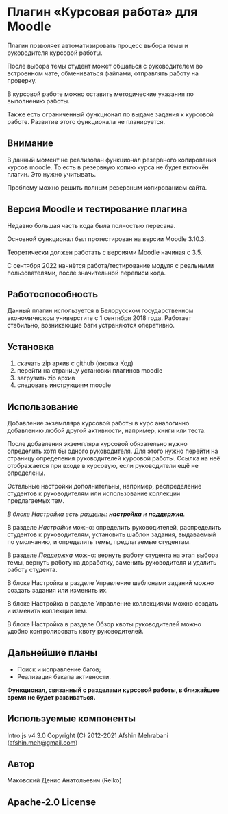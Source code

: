 # Плагин «Курсовая работа» для Moodle

Плагин позволяет автоматизировать процесс выбора темы и руководителя курсовой работы.

После выбора темы студент может общаться с руководителем во встроенном чате, обмениваться файлами, отправлять работу на проверку.

В курсовой работе можно оставить методические указания по выполнению работы.

Также есть ограниченный функционал по выдаче задания к курсовой работе. 
Развитие этого функционала не планируется.

## Внимание 

В данный момент не реализован функционал резервного копирования курсов moodle.
То есть в резервную копию курса не будет включён плагин. Это нужно учитывать.

Проблему можно решить полным резервным копированием сайта.

## Версия Moodle и тестирование плагина

Недавно большая часть кода была полностью пересана.

Основной функционал был протестирован на версии Moodle 3.10.3.

Теоретически должен работать с версиями Moodle начиная с 3.5.

С сентября 2022 начнётся работа/тестирование модуля с реальными пользователями,
после значительной переписи кода.

## Работоспособность
Данный плагин используется в Белорусском государственном экономическом универстите с 1 сентября 2018 года. Работает стабильно, возникающие баги устраняются оперативно.

## Установка
1. скачать zip архив с github (кнопка Код)
3. перейти на страницу установки плагинов moodle
4. загрузить zip архив
5. следовать инструкциям moodle

## Использование

Добавление экземпляра курсовой работы в курс аналогично добавлению любой другой активности, например, книги или теста.

После добавления экземпляра курсовой обязательно нужно определить хотя бы одного руководителя. Для этого нужно перейти на страницу определения руководителей курсовой работы. Ссылка на неё отображается при входе в курсовую, если руководители ещё не определены.

Остальные настройки дополнительны, например, распределение студентов к руководителям или использование коллекции предлагаемых тем.

*В блоке Настройка есть разделы: **настройка** и **поддержка**.*

В разделе *Настройки* можно: определить руководителей, распределить студентов к руководителям, установить шаблон задания, выдаваемый по умолчанию, и определить темы, предлагаемые студентам.

В разделе *Поддержка* можно: вернуть работу студента на этап выбора темы, вернуть работу на доработку, заменить руководителя и удалить работу студента.

В блоке Настройка в разделе Управление шаблонами заданий можно создать задания или изменить их.

В блоке Настройка в разделе Управление коллекциями можно создать и изменить коллекции тем.

В блоке Настройка в разделе Обзор квоты руководителей можно удобно контролировать квоту руководителей.

## Дальнейшие планы
* Поиск и исправление багов;
* Реализация бэкапа активности.

**Функционал, связанный с разделами курсовой работы, в ближайшее время не будет развиваться.**

## Используемые компоненты

Intro.js v4.3.0 Copyright (C) 2012-2021 Afshin Mehrabani (afshin.meh@gmail.com)

## Автор
Маковский Денис Анатольевич (Reiko)

## Apache-2.0 License 